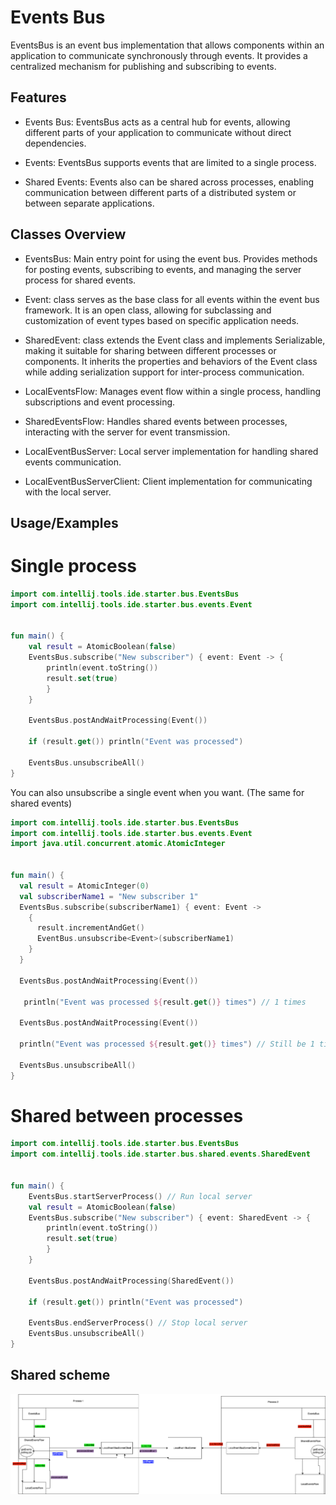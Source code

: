 
# Events Bus

EventsBus is an event bus implementation that allows components within an application to communicate synchronously through events. It provides a centralized mechanism for publishing and subscribing to events.



## Features

- Events Bus: EventsBus acts as a central hub for events, allowing different parts of your application to communicate without direct dependencies.

- Events: EventsBus supports events that are limited to a single process.

- Shared Events: Events also can be shared across processes, enabling communication between different parts of a distributed system or between separate applications.



## Classes Overview

- EventsBus: Main entry point for using the event bus. Provides methods for posting events, subscribing to events, and managing the server process for shared events.

- Event: class serves as the base class for all events within the event bus framework. It is an open class, allowing for subclassing and customization of event types based on specific application needs.

- SharedEvent: class extends the Event class and implements Serializable, making it suitable for sharing between different processes or components. It inherits the properties and behaviors of the Event class while adding serialization support for inter-process communication.

- LocalEventsFlow: Manages event flow within a single process, handling subscriptions and event processing.

- SharedEventsFlow: Handles shared events between processes, interacting with the server for event transmission.

- LocalEventBusServer: Local server implementation for handling shared events communication.

- LocalEventBusServerClient: Client implementation for communicating with the local server.
## Usage/Examples

# Single process

```kotlin
import com.intellij.tools.ide.starter.bus.EventsBus
import com.intellij.tools.ide.starter.bus.events.Event


fun main() {
    val result = AtomicBoolean(false)
    EventsBus.subscribe("New subscriber") { event: Event -> {
        println(event.toString())
        result.set(true)
        }
    }

    EventsBus.postAndWaitProcessing(Event())

    if (result.get()) println("Event was processed")

    EventsBus.unsubscribeAll()
}
```
 You can also unsubscribe a single event when you want. (The same for shared events)

```kotlin
import com.intellij.tools.ide.starter.bus.EventsBus
import com.intellij.tools.ide.starter.bus.events.Event
import java.util.concurrent.atomic.AtomicInteger


fun main() {
  val result = AtomicInteger(0)
  val subscriberName1 = "New subscriber 1"
  EventsBus.subscribe(subscriberName1) { event: Event ->
    {
      result.incrementAndGet()
      EventBus.unsubscribe<Event>(subscriberName1)
    }
  }

  EventsBus.postAndWaitProcessing(Event())

   println("Event was processed ${result.get()} times") // 1 times

  EventsBus.postAndWaitProcessing(Event())

  println("Event was processed ${result.get()} times") // Still be 1 times

  EventsBus.unsubscribeAll()
}
```


# Shared between processes

```kotlin
import com.intellij.tools.ide.starter.bus.EventsBus
import com.intellij.tools.ide.starter.bus.shared.events.SharedEvent


fun main() {
    EventsBus.startServerProcess() // Run local server
    val result = AtomicBoolean(false)
    EventsBus.subscribe("New subscriber") { event: SharedEvent -> {
        println(event.toString())
        result.set(true)
        }
    }

    EventsBus.postAndWaitProcessing(SharedEvent())

    if (result.get()) println("Event was processed")

    EventsBus.endServerProcess() // Stop local server
    EventsBus.unsubscribeAll()
}
```


## Shared scheme

![Shared scheme](images/SharedEventsFlow.png)
